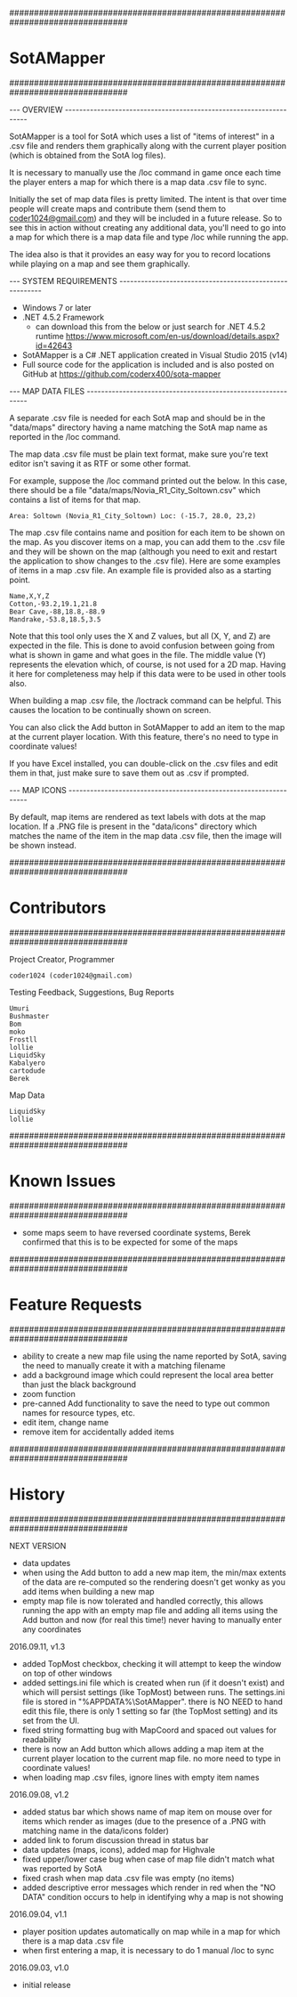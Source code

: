﻿################################################################################
# SotAMapper
################################################################################

--- OVERVIEW -------------------------------------------------------------------

SotAMapper is a tool for SotA which uses a list of "items of interest" in a .csv
file and renders them graphically along with the current player position (which
is obtained from the SotA log files).

It is necessary to manually use the /loc command in game once each time the
player enters a map for which there is a map data .csv file to sync.

Initially the set of map data files is pretty limited.  The intent is that over
time people will create maps and contribute them (send them to 
coder1024@gmail.com) and they will be included in a future release.  So to see
this in action without creating any additional data, you'll need to go into a
map for which there is a map data file and type /loc while running the app.

The idea also is that it provides an easy way for you to record locations
while playing on a map and see them graphically.

--- SYSTEM REQUIREMENTS --------------------------------------------------------

- Windows 7 or later
- .NET 4.5.2 Framework
  - can download this from the below or just search for .NET 4.5.2 runtime
    https://www.microsoft.com/en-us/download/details.aspx?id=42643
- SotAMapper is a C# .NET application created in Visual Studio 2015 (v14)
- Full source code for the application is included and is also posted on
  GitHub at https://github.com/coderx400/sota-mapper

--- MAP DATA FILES -------------------------------------------------------------

A separate .csv file is needed for each SotA map and should be in the
"data/maps" directory having a name matching the SotA map name as reported in
the /loc command.

The map data .csv file must be plain text format, make sure you're text editor
isn't saving it as RTF or some other format.

For example, suppose the /loc command printed out the below.  In this case,
there should be a file "data/maps/Novia_R1_City_Soltown.csv" which contains
a list of items for that map.

```
Area: Soltown (Novia_R1_City_Soltown) Loc: (-15.7, 28.0, 23,2)
```

The map .csv file contains name and position for each item to be shown on the
map.  As you discover items on a map, you can add them to the .csv file and
they will be shown on the map (although you need to exit and restart the
application to show changes to the .csv file).  Here are some examples of items
in a map .csv file.  An example file is provided also as a starting point.

```
Name,X,Y,Z
Cotton,-93.2,19.1,21.8
Bear Cave,-88,18.8,-88.9
Mandrake,-53.8,18.5,3.5
```

Note that this tool only uses the X and Z values, but all (X, Y, and Z) are
expected in the file.  This is done to avoid confusion between going from what
is shown in game and what goes in the file.  The middle value (Y) represents
the elevation which, of course, is not used for a 2D map.  Having it here
for completeness may help if this data were to be used in other tools also.

When building a map .csv file, the /loctrack command can be helpful.  This
causes the location to be continually shown on screen.

You can also click the Add button in SotAMapper to add an item to the map at
the current player location.  With this feature, there's no need to type
in coordinate values!

If you have Excel installed, you can double-click on the .csv files and edit
them in that, just make sure to save them out as .csv if prompted.

--- MAP ICONS ------------------------------------------------------------------

By default, map items are rendered as text labels with dots at the map location.
If a .PNG file is present in the "data/icons" directory which matches the name
of the item in the map data .csv file, then the image will be shown instead.

################################################################################
# Contributors
################################################################################

Project Creator, Programmer

    coder1024 (coder1024@gmail.com)

Testing Feedback, Suggestions, Bug Reports

    Umuri
    Bushmaster
    Bom
    moko
    Frostll
    lollie
    LiquidSky
    Kabalyero
    cartodude
    Berek

Map Data

    LiquidSky
    lollie
                                        
################################################################################
# Known Issues
################################################################################

- some maps seem to have reversed coordinate systems, Berek confirmed that this
  is to be expected for some of the maps  

################################################################################
# Feature Requests
################################################################################

- ability to create a new map file using the name reported by SotA, saving the
  need to manually create it with a matching filename
- add a background image which could represent the local area better than
  just the black background
- zoom function
- pre-canned Add functionality to save the need to type out common names for
  resource types, etc.
- edit item, change name
- remove item for accidentally added items

################################################################################
# History
################################################################################

NEXT VERSION
- data updates
- when using the Add button to add a new map item, the min/max extents of the
  data are re-computed so the rendering doesn't get wonky as you add items when
  building a new map
- empty map file is now tolerated and handled correctly, this allows running
  the app with an empty map file and adding all items using the Add button and
  now (for real this time!) never having to manually enter any coordinates

2016.09.11, v1.3
- added TopMost checkbox, checking it will attempt to keep the window on top
  of other windows
- added settings.ini file which is created when run (if it doesn't exist) and
  which will persist settings (like TopMost) between runs.  The settings.ini
  file is stored in "%APPDATA%\SotAMapper".  there is NO NEED to hand edit
  this file, there is only 1 setting so far (the TopMost setting) and its
  set from the UI.
- fixed string formatting bug with MapCoord and spaced out values
  for readability
- there is now an Add button which allows adding a map item at the current
  player location to the current map file.  no more need to type in coordinate
  values!
- when loading map .csv files, ignore lines with empty item names

2016.09.08, v1.2
- added status bar which shows name of map item on mouse over for items which
  render as images (due to the presence of a .PNG with matching name in the
  data/icons folder)
- added link to forum discussion thread in status bar
- data updates (maps, icons), added map for Highvale
- fixed upper/lower case bug when case of map file didn't match what was
  reported by SotA
- fixed crash when map data .csv file was empty (no items)
- added descriptive error messages which render in red when the "NO DATA"
  condition occurs to help in identifying why a map is not showing

2016.09.04, v1.1
- player position updates automatically on map while in a map for which there is
  a map data .csv file
- when first entering a map, it is necessary to do 1 manual /loc to sync

2016.09.03, v1.0
- initial release
